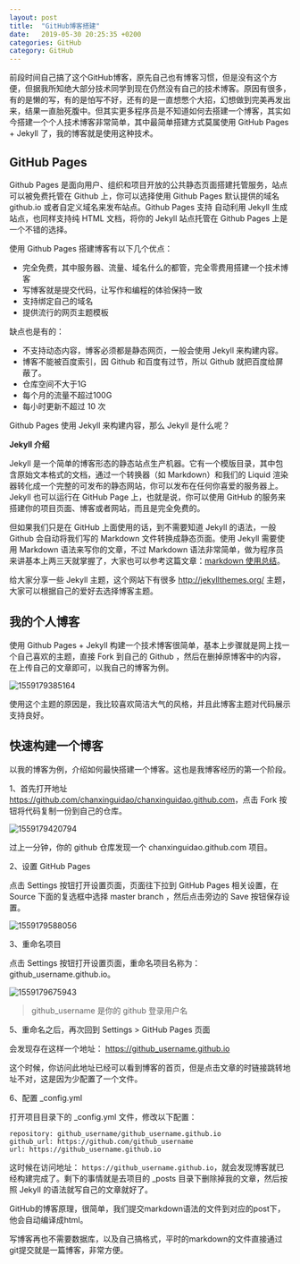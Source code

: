 ```yaml
---
layout: post
title:  "GitHub博客搭建"
date:   2019-05-30 20:25:35 +0200
categories: GitHub
category: GitHub
---
```

前段时间自己搞了这个GitHub博客，原先自己也有博客习惯，但是没有这个方便，但据我所知绝大部分技术同学到现在仍然没有自己的技术博客。原因有很多，有的是懒的写，有的是怕写不好，还有的是一直想憋个大招，幻想做到完美再发出来，结果一直胎死腹中。但其实更多程序员是不知道如何去搭建一个博客，其实如今搭建一个个人技术博客非常简单，其中最简单搭建方式莫属使用 GitHub Pages + Jekyll 了，我的博客就是使用这种技术。

## GitHub Pages

Github Pages 是面向用户、组织和项目开放的公共静态页面搭建托管服务，站点可以被免费托管在 Github 上，你可以选择使用 Github Pages 默认提供的域名 github.io 或者自定义域名来发布站点。Github Pages 支持 自动利用 Jekyll 生成站点，也同样支持纯 HTML 文档，将你的 Jekyll 站点托管在 Github Pages 上是一个不错的选择。

使用 Github Pages 搭建博客有以下几个优点：

- 完全免费，其中服务器、流量、域名什么的都管，完全零费用搭建一个技术博客
- 写博客就是提交代码，让写作和编程的体验保持一致
- 支持绑定自己的域名
- 提供流行的网页主题模板

缺点也是有的：

- 不支持动态内容，博客必须都是静态网页，一般会使用 Jekyll 来构建内容。
- 博客不能被百度索引，因 Github 和百度有过节，所以 Github 就把百度给屏蔽了。
- 仓库空间不大于1G
- 每个月的流量不超过100G
- 每小时更新不超过 10 次

Github Pages 使用 Jekyll 来构建内容，那么 Jekyll 是什么呢？

**Jekyll 介绍**

Jekyll 是一个简单的博客形态的静态站点生产机器。它有一个模版目录，其中包含原始文本格式的文档，通过一个转换器（如 Markdown）和我们的 Liquid 渲染器转化成一个完整的可发布的静态网站，你可以发布在任何你喜爱的服务器上。Jekyll 也可以运行在 GitHub Page 上，也就是说，你可以使用 GitHub 的服务来搭建你的项目页面、博客或者网站，而且是完全免费的。

但如果我们只是在 GitHub 上面使用的话，到不需要知道 Jekyll 的语法，一般 Github 会自动将我们写的 Markdown 文件转换成静态页面。使用 Jekyll 需要使用 Markdown 语法来写你的文章，不过 Markdown 语法非常简单，做为程序员来讲基本上两三天就掌握了，大家也可以参考这篇文章：[markdown 使用总结](https://chanxinguidao.github.io/markdown/2019/05/01/Markdown-%E6%95%99%E7%A8%8B%E7%AC%AC0%E7%AF%87-%E8%BF%99%E7%8E%A9%E6%84%8F%E6%98%AF%E5%95%A5.html)。

给大家分享一些 Jekyll 主题，这个网站下有很多 <http://jekyllthemes.org/> 主题，大家可以根据自己的爱好去选择博客主题。

## 我的个人博客

使用 Github Pages + Jekyll 构建一个技术博客很简单，基本上步骤就是网上找一个自己喜欢的主题，直接 Fork 到自己的 Github ，然后在删掉原博客中的内容，在上传自己的文章即可，以我自己的博客为例。

![1559179385164](https://chanxinguidao.github.io/assets/images/typora/1559179385164.png)

使用这个主题的原因是，我比较喜欢简洁大气的风格，并且此博客主题对代码展示支持良好。

## 快速构建一个博客

以我的博客为例，介绍如何最快搭建一个博客。这也是我博客经历的第一个阶段。

1、首先打开地址<https://github.com/chanxinguidao/chanxinguidao.github.com>，点击 Fork 按钮将代码复制一份到自己的仓库。

![1559179420794](https://chanxinguidao.github.io/assets/images/typora/1559179420794.png)

过上一分钟，你的 github 仓库发现一个 chanxinguidao.github.com 项目。

2、设置 GitHub Pages

点击 Settings 按钮打开设置页面，页面往下拉到 GitHub Pages 相关设置，在 Source 下面的复选框中选择 master branch ，然后点击旁边的 Save 按钮保存设置。

![1559179588056](https://chanxinguidao.github.io/assets/images/typora/1559179588056.png)

3、重命名项目

点击 Settings 按钮打开设置页面，重命名项目名称为：github_username.github.io。

![1559179675943](https://chanxinguidao.github.io/assets/images/typora/1559179675943.png)

> github_username 是你的 github 登录用户名

5、重命名之后，再次回到 Settings > GitHub Pages 页面

会发现存在这样一个地址： https://github_username.github.io



这个时候，你访问此地址已经可以看到博客的首页，但是点击文章的时链接跳转地址不对，这是因为少配置了一个文件。

6、配置 _config.yml

打开项目目录下的 _config.yml 文件，修改以下配置：

```
repository: github_username/github_username.github.io
github_url: https://github.com/github_username
url: https://github_username.github.io
```

这时候在访问地址： `https://github_username.github.io`，就会发现博客就已经构建完成了。剩下的事情就是去项目的 _posts 目录下删除掉我的文章，然后按照 Jekyll 的语法就写自己的文章就好了。



GitHub的博客原理，很简单，我们提交markdown语法的文件到对应的post下，他会自动编译成html。

写博客再也不需要数据库，以及自己搞格式，平时的markdown的文件直接通过git提交就是一篇博客，非常方便。
